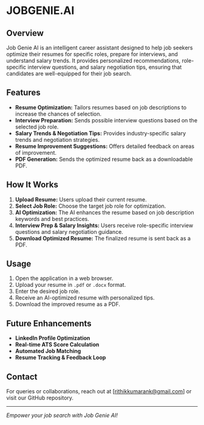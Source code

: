 # JOBGENIE.AI

## Overview
Job Genie AI is an intelligent career assistant designed to help job seekers optimize their resumes for specific roles, prepare for interviews, and understand salary trends. It provides personalized recommendations, role-specific interview questions, and salary negotiation tips, ensuring that candidates are well-equipped for their job search.

## Features
- **Resume Optimization:** Tailors resumes based on job descriptions to increase the chances of selection.
- **Interview Preparation:** Sends possible interview questions based on the selected job role.
- **Salary Trends & Negotiation Tips:** Provides industry-specific salary trends and negotiation strategies.
- **Resume Improvement Suggestions:** Offers detailed feedback on areas of improvement.
- **PDF Generation:** Sends the optimized resume back as a downloadable PDF.

## How It Works
1. **Upload Resume:** Users upload their current resume.
2. **Select Job Role:** Choose the target job role for optimization.
3. **AI Optimization:** The AI enhances the resume based on job description keywords and best practices.
4. **Interview Prep & Salary Insights:** Users receive role-specific interview questions and salary negotiation guidance.
5. **Download Optimized Resume:** The finalized resume is sent back as a PDF.


## Usage
1. Open the application in a web browser.
2. Upload your resume in `.pdf` or `.docx` format.
3. Enter the desired job role.
4. Receive an AI-optimized resume with personalized tips.
5. Download the improved resume as a PDF.

## Future Enhancements
- **LinkedIn Profile Optimization**
- **Real-time ATS Score Calculation**
- **Automated Job Matching**
- **Resume Tracking & Feedback Loop**

## Contact
For queries or collaborations, reach out at [rithikkumarank@gmail.com] or visit our GitHub repository.

---

*Empower your job search with Job Genie AI!*
